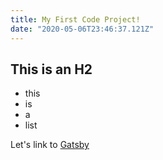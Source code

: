 ```yaml
---
title: My First Code Project!
date: "2020-05-06T23:46:37.121Z"
---
```


## This is an H2

- this
- is 
- a
- list

Let's link to [Gatsby](https://gatsbyjs.org)
